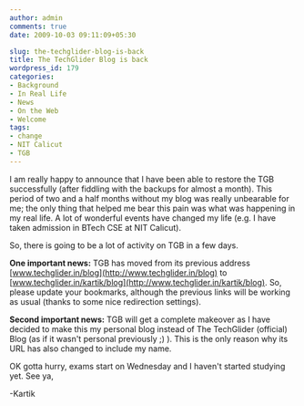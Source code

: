 ```yaml
---
author: admin
comments: true
date: 2009-10-03 09:11:09+05:30

slug: the-techglider-blog-is-back
title: The TechGlider Blog is back
wordpress_id: 179
categories:
- Background
- In Real Life
- News
- On the Web
- Welcome
tags:
- change
- NIT Calicut
- TGB
---
```


I am really happy to announce that I have been able to restore the TGB successfully (after fiddling with the backups for almost a month). This period of two and a half months without my blog was really unbearable for me; the only thing that helped me bear this pain was what was happening in my real life. A lot of wonderful events have changed my life (e.g. I have taken admission in BTech CSE at NIT Calicut).

So, there is going to be a lot of activity on TGB in a few days.

**One important news:** TGB has moved from its previous address [www.techglider.in/blog](http://www.techglider.in/blog) to [www.techglider.in/kartik/blog](http://www.techglider.in/kartik/blog). So, please update your bookmarks, although the previous links will be working as usual (thanks to some nice redirection settings).

**Second important news:** TGB will get a complete makeover as I have decided to make this my personal blog instead of The TechGlider (official) Blog (as if it wasn't personal previously ;) ). This is the only reason why its URL has also changed to include my name.

OK gotta hurry, exams start on Wednesday and I haven't started studying yet.
See ya,

-Kartik
